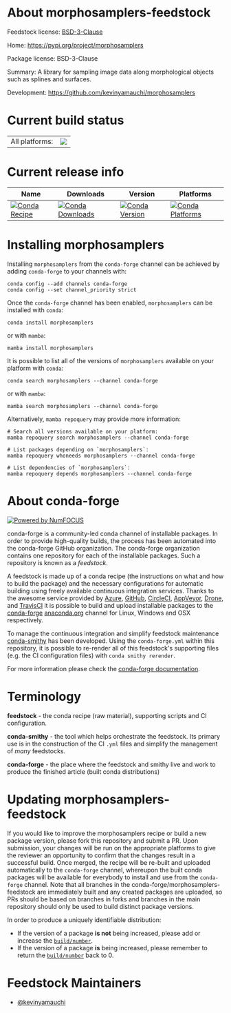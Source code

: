 About morphosamplers-feedstock
==============================

Feedstock license: [BSD-3-Clause](https://github.com/conda-forge/morphosamplers-feedstock/blob/main/LICENSE.txt)

Home: https://pypi.org/project/morphosamplers

Package license: BSD-3-Clause

Summary: A library for sampling image data along morphological objects such as splines and surfaces.

Development: https://github.com/kevinyamauchi/morphosamplers

Current build status
====================


<table><tr><td>All platforms:</td>
    <td>
      <a href="https://dev.azure.com/conda-forge/feedstock-builds/_build/latest?definitionId=18925&branchName=main">
        <img src="https://dev.azure.com/conda-forge/feedstock-builds/_apis/build/status/morphosamplers-feedstock?branchName=main">
      </a>
    </td>
  </tr>
</table>

Current release info
====================

| Name | Downloads | Version | Platforms |
| --- | --- | --- | --- |
| [![Conda Recipe](https://img.shields.io/badge/recipe-morphosamplers-green.svg)](https://anaconda.org/conda-forge/morphosamplers) | [![Conda Downloads](https://img.shields.io/conda/dn/conda-forge/morphosamplers.svg)](https://anaconda.org/conda-forge/morphosamplers) | [![Conda Version](https://img.shields.io/conda/vn/conda-forge/morphosamplers.svg)](https://anaconda.org/conda-forge/morphosamplers) | [![Conda Platforms](https://img.shields.io/conda/pn/conda-forge/morphosamplers.svg)](https://anaconda.org/conda-forge/morphosamplers) |

Installing morphosamplers
=========================

Installing `morphosamplers` from the `conda-forge` channel can be achieved by adding `conda-forge` to your channels with:

```
conda config --add channels conda-forge
conda config --set channel_priority strict
```

Once the `conda-forge` channel has been enabled, `morphosamplers` can be installed with `conda`:

```
conda install morphosamplers
```

or with `mamba`:

```
mamba install morphosamplers
```

It is possible to list all of the versions of `morphosamplers` available on your platform with `conda`:

```
conda search morphosamplers --channel conda-forge
```

or with `mamba`:

```
mamba search morphosamplers --channel conda-forge
```

Alternatively, `mamba repoquery` may provide more information:

```
# Search all versions available on your platform:
mamba repoquery search morphosamplers --channel conda-forge

# List packages depending on `morphosamplers`:
mamba repoquery whoneeds morphosamplers --channel conda-forge

# List dependencies of `morphosamplers`:
mamba repoquery depends morphosamplers --channel conda-forge
```


About conda-forge
=================

[![Powered by
NumFOCUS](https://img.shields.io/badge/powered%20by-NumFOCUS-orange.svg?style=flat&colorA=E1523D&colorB=007D8A)](https://numfocus.org)

conda-forge is a community-led conda channel of installable packages.
In order to provide high-quality builds, the process has been automated into the
conda-forge GitHub organization. The conda-forge organization contains one repository
for each of the installable packages. Such a repository is known as a *feedstock*.

A feedstock is made up of a conda recipe (the instructions on what and how to build
the package) and the necessary configurations for automatic building using freely
available continuous integration services. Thanks to the awesome service provided by
[Azure](https://azure.microsoft.com/en-us/services/devops/), [GitHub](https://github.com/),
[CircleCI](https://circleci.com/), [AppVeyor](https://www.appveyor.com/),
[Drone](https://cloud.drone.io/welcome), and [TravisCI](https://travis-ci.com/)
it is possible to build and upload installable packages to the
[conda-forge](https://anaconda.org/conda-forge) [anaconda.org](https://anaconda.org/)
channel for Linux, Windows and OSX respectively.

To manage the continuous integration and simplify feedstock maintenance
[conda-smithy](https://github.com/conda-forge/conda-smithy) has been developed.
Using the ``conda-forge.yml`` within this repository, it is possible to re-render all of
this feedstock's supporting files (e.g. the CI configuration files) with ``conda smithy rerender``.

For more information please check the [conda-forge documentation](https://conda-forge.org/docs/).

Terminology
===========

**feedstock** - the conda recipe (raw material), supporting scripts and CI configuration.

**conda-smithy** - the tool which helps orchestrate the feedstock.
                   Its primary use is in the construction of the CI ``.yml`` files
                   and simplify the management of *many* feedstocks.

**conda-forge** - the place where the feedstock and smithy live and work to
                  produce the finished article (built conda distributions)


Updating morphosamplers-feedstock
=================================

If you would like to improve the morphosamplers recipe or build a new
package version, please fork this repository and submit a PR. Upon submission,
your changes will be run on the appropriate platforms to give the reviewer an
opportunity to confirm that the changes result in a successful build. Once
merged, the recipe will be re-built and uploaded automatically to the
`conda-forge` channel, whereupon the built conda packages will be available for
everybody to install and use from the `conda-forge` channel.
Note that all branches in the conda-forge/morphosamplers-feedstock are
immediately built and any created packages are uploaded, so PRs should be based
on branches in forks and branches in the main repository should only be used to
build distinct package versions.

In order to produce a uniquely identifiable distribution:
 * If the version of a package **is not** being increased, please add or increase
   the [``build/number``](https://docs.conda.io/projects/conda-build/en/latest/resources/define-metadata.html#build-number-and-string).
 * If the version of a package **is** being increased, please remember to return
   the [``build/number``](https://docs.conda.io/projects/conda-build/en/latest/resources/define-metadata.html#build-number-and-string)
   back to 0.

Feedstock Maintainers
=====================

* [@kevinyamauchi](https://github.com/kevinyamauchi/)

